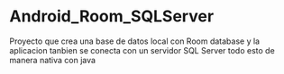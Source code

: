 # Android_Room_SQLServer
Proyecto que crea una base de datos local con Room database y la aplicacion tanbien se conecta con un servidor SQL Server todo esto de manera nativa con java
